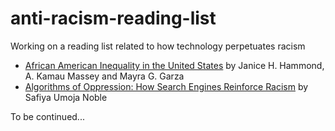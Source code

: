 # anti-racism-reading-list
Working on a reading list related to how technology perpetuates racism

* [African American Inequality in the United States](https://www.hbs.edu/faculty/Pages/item.aspx?num=56905) by Janice H. Hammond, A. Kamau Massey and Mayra G. Garza
* [Algorithms of Oppression: How Search Engines Reinforce Racism](https://nyupress.org/9781479837243/algorithms-of-oppression/) by Safiya Umoja Noble

To be continued...
